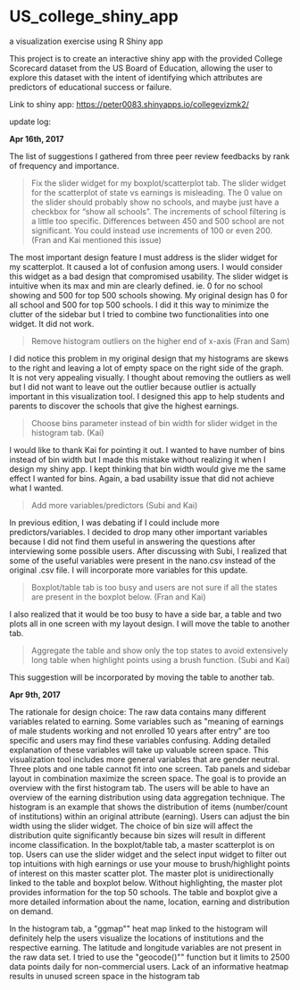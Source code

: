 # US_college_shiny_app
a visualization exercise using R Shiny app

This project is to create an interactive shiny app with the provided College Scorecard dataset from the US Board of Education, allowing the user to explore this dataset with the intent of identifying which attributes are predictors of educational success or failure.

Link to shiny app: https://peter0083.shinyapps.io/collegevizmk2/

update log:

**Apr 16th, 2017**


The list of suggestions I gathered from three peer review feedbacks by rank of frequency and importance.

> Fix the slider widget for my boxplot/scatterplot tab. The slider widget for the scatterplot of state vs earnings is misleading. The 0 value on the slider should probably show no schools, and maybe just have a checkbox for “show all schools”. The increments of school filtering is a little too specific. Differences between 450 and 500 school are not significant. You could instead use increments of 100 or even 200. (Fran and Kai mentioned this issue)

The most important design feature I must address is the slider widget for my scatterplot. It caused a lot of confusion among users. I would consider this widget as a bad design that compromised usability. The slider widget is intuitive when its max and min are clearly defined. ie. 0 for no school showing and 500 for top 500 schools showing. My original design has 0 for all school and 500 for top 500 schools. I did it this way to minimize the clutter of the sidebar but I tried to combine two functionalities into one widget. It did not work.

> Remove histogram outliers on the higher end of x-axis (Fran and Sam)

I did notice this problem in my original design that my histograms are skews to the right and leaving a lot of empty space on the right side of the graph. It is not very appealing visually. I thought about removing the outliers as well but I did not want to leave out the outlier because outlier is actually important in this visualization tool. I designed this app to help students and parents to discover the schools that give the highest earnings.

> Choose bins parameter instead of bin width for slider widget in the histogram tab. (Kai)

I would like to thank Kai for pointing it out. I wanted to have number of bins instead of bin width but I made this mistake without realizing it when I design my shiny app. I kept thinking that bin width would give me the same effect I wanted for bins. Again, a bad usability issue that did not achieve what I wanted.

> Add more variables/predictors (Subi and Kai)

In previous edition, I was debating if I could include more predictors/variables. I decided to drop many other important variables because I did not find them useful in answering the questions after interviewing some possible users. After discussing with Subi, I realized that some of the useful variables were present in the nano.csv instead of the original .csv file. I will incorporate more variables for this update.

> Boxplot/table tab is too busy and users are not sure if all the states are present in the boxplot below. (Fran and Kai)

I also realized that it would be too busy to have a side bar, a table and two plots all in one screen with my layout design. I will move the table to another tab.

> Aggregate the table and show only the top states to avoid extensively long table when highlight points using a brush function. (Subi and Kai)

This suggestion will be incorporated by moving the table to another tab.

**Apr 9th, 2017**

The rationale for design choice: The raw data contains many different variables related to earning. Some variables such as "meaning of earnings of male students working and not enrolled 10 years after entry" are too specific and users may find these variables confusing. Adding detailed explanation of these variables will take up valuable screen space. This visualization tool includes more general variables that are gender neutral. Three plots and one table cannot fit into one screen. Tab panels and sidebar layout in combination maximize the screen space. The goal is to provide an overview with the first histogram tab. The users will be able to have an overview of the earning distribution using data aggregation technique. The histogram is an example that shows the distribution of items (number/count of institutions) within an original attribute (earning). Users can adjust the bin width using the slider widget. The choice of bin size will affect the distribution quite significantly because bin sizes will result in different income classification. In the boxplot/table tab, a master scatterplot is on top. Users can use the slider widget and the select input widget to filter out top intuitions with high earnings or use your mouse to brush/highlight points of interest on this master scatter plot. The master plot is unidirectionally linked to the table and boxplot below. Without highlighting, the master plot provides information for the top 50 schools. The table and boxplot give a more detailed information about the name, location, earning and distribution on demand.

In the histogram tab, a "ggmap"" heat map linked to the histogram will definitely help the users visualize the locations of institutions and the respective earning. The latitude and longitude variables are not present in the raw data set. I tried to use the "geocode()"" function but it limits to 2500 data points daily for non-commercial users. Lack of an informative heatmap results in unused screen space in the histogram tab
